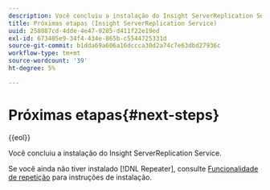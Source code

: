 ```yaml
---
description: Você concluiu a instalação do Insight ServerReplication Service.
title: Próximas etapas (Insight ServerReplication Service)
uuid: 258087cd-4dde-4e47-9285-d411f22e19ed
exl-id: 673405e9-34f4-434e-865b-c5544725331d
source-git-commit: b1dda69a606a16dccca30d2a74c7e63dbd27936c
workflow-type: tm+mt
source-wordcount: '39'
ht-degree: 5%

---
```


# Próximas etapas{#next-steps}

{{eol}}

Você concluiu a instalação do Insight ServerReplication Service.

Se você ainda não tiver instalado [!DNL Repeater], consulte [Funcionalidade de repetição](../../../home/c-inst-svr/c-rptr-fntly/c-rptr-fntly.md#concept-78613328ece345b2937cd6e43d7f31f2) para instruções de instalação.

